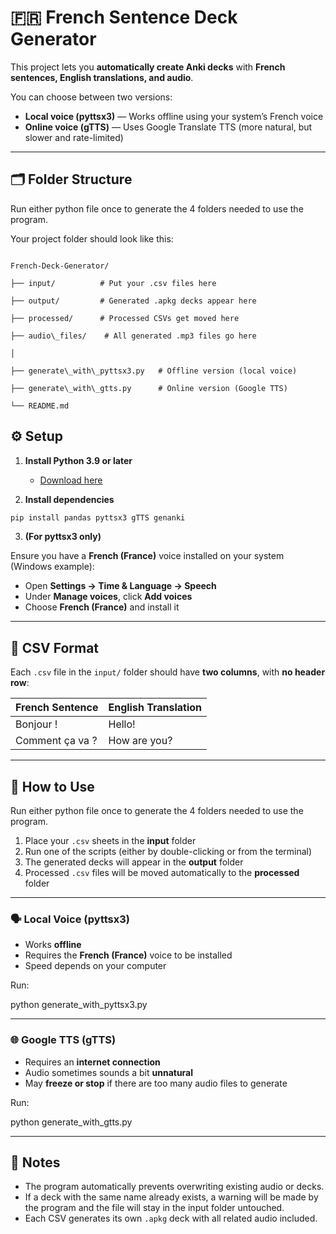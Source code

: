 # 🇫🇷 French Sentence Deck Generator

This project lets you **automatically create Anki decks** with **French sentences, English translations, and audio**.  

You can choose between two versions:

- **Local voice (pyttsx3)** — Works offline using your system’s French voice  
- **Online voice (gTTS)** — Uses Google Translate TTS (more natural, but slower and rate-limited)

---

## 🗂 Folder Structure

Run either python file once to generate the 4 folders needed to use the program.

Your project folder should look like this:

```

French-Deck-Generator/

├── input/          # Put your .csv files here

├── output/         # Generated .apkg decks appear here

├── processed/      # Processed CSVs get moved here

├── audio\_files/    # All generated .mp3 files go here

│

├── generate\_with\_pyttsx3.py   # Offline version (local voice)

├── generate\_with\_gtts.py      # Online version (Google TTS)

└── README.md

```

## ⚙️ Setup

1. **Install Python 3.9 or later**  
   - [Download here](https://www.python.org/downloads/)

2. **Install dependencies**  

```bash
pip install pandas pyttsx3 gTTS genanki
```

3. **(For pyttsx3 only)**

Ensure you have a **French (France)** voice installed on your system (Windows example):

  - Open **Settings → Time \& Language → Speech**
  - Under **Manage voices**, click **Add voices**
  - Choose **French (France)** and install it

---

## 🧾 CSV Format

Each `.csv` file in the `input/` folder should have **two columns**, with **no header row**:

French Sentence | English Translation
----------------|-------------------
Bonjour !       | Hello!
Comment ça va ? | How are you?

---

## 🚀 How to Use

Run either python file once to generate the 4 folders needed to use the program.

1. Place your `.csv` sheets in the **input** folder  
2. Run one of the scripts (either by double-clicking or from the terminal)  
3. The generated decks will appear in the **output** folder  
4. Processed `.csv` files will be moved automatically to the **processed** folder  

---

### 🗣 Local Voice (pyttsx3)

- Works **offline**  
- Requires the **French (France)** voice to be installed  
- Speed depends on your computer  

Run:

python generate_with_pyttsx3.py

---

### 🌐 Google TTS (gTTS)

- Requires an **internet connection**  
- Audio sometimes sounds a bit **unnatural**  
- May **freeze or stop** if there are too many audio files to generate  

Run:

python generate_with_gtts.py

---

## 🧠 Notes

- The program automatically prevents overwriting existing audio or decks.  
- If a deck with the same name already exists, a warning will be made by the program and the file will stay in the input folder untouched.  
- Each CSV generates its own `.apkg` deck with all related audio included.


